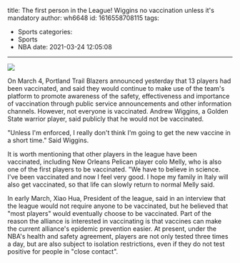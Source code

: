 title: The first person in the League! Wiggins  no vaccination unless it's mandatory
author: wh6648
id: 1616558708115
tags: 
- Sports
categories: 
- Sports
- NBA
date: 2021-03-24 12:05:08
---
![](https://p1.itc.cn/images01/20210324/95c0559f7f934b2a87ebd4be29307c74.jpeg)


On March 4, Portland Trail Blazers announced yesterday that 13 players had been vaccinated, and said they would continue to make use of the team's platform to promote awareness of the safety, effectiveness and importance of vaccination through public service announcements and other information channels. However, not everyone is vaccinated. Andrew Wiggins, a Golden State warrior player, said publicly that he would not be vaccinated.

"Unless I'm enforced, I really don't think I'm going to get the new vaccine in a short time." Said Wiggins.

It is worth mentioning that other players in the league have been vaccinated, including New Orleans Pelican player colo Melly, who is also one of the first players to be vaccinated. "We have to believe in science. I've been vaccinated and now I feel very good. I hope my family in Italy will also get vaccinated, so that life can slowly return to normal Melly said.

In early March, Xiao Hua, President of the league, said in an interview that the league would not require anyone to be vaccinated, but he believed that "most players" would eventually choose to be vaccinated. Part of the reason the alliance is interested in vaccinating is that vaccines can make the current alliance's epidemic prevention easier. At present, under the NBA's health and safety agreement, players are not only tested three times a day, but are also subject to isolation restrictions, even if they do not test positive for people in "close contact".

